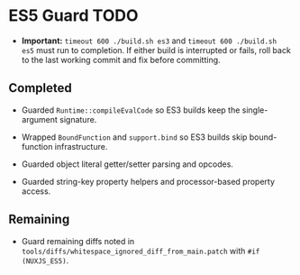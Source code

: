 # ES5 Guard TODO

- **Important:** `timeout 600 ./build.sh es3` and `timeout 600 ./build.sh es5` must run to completion. If either build is interrupted or fails, roll back to the last working commit and fix before committing.

## Completed
- Guarded `Runtime::compileEvalCode` so ES3 builds keep the single-argument signature.
- Wrapped `BoundFunction` and `support.bind` so ES3 builds skip bound-function infrastructure.
- Guarded object literal getter/setter parsing and opcodes.

- Guarded string-key property helpers and processor-based property access.

## Remaining
- Guard remaining diffs noted in `tools/diffs/whitespace_ignored_diff_from_main.patch` with `#if (NUXJS_ES5)`.

